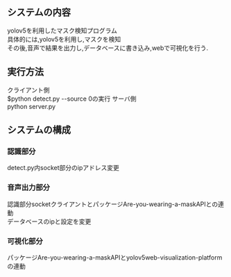 ## システムの内容
yolov5を利用したマスク検知プログラム<br>
具体的には,yolov5を利用し,マスクを検知<br>
その後,音声で結果を出力し,データベースに書き込み,webで可視化を行う.
## 実行方法
クライアント側<br>
$python detect.py --source 0の実行
サーバ側<br>
python server.py
## システムの構成
### 認識部分
detect.py内socket部分のipアドレス変更
### 音声出力部分
認識部分socketクライアントとパッケージAre-you-wearing-a-maskAPIとの連動<br>
データベースのipと設定を変更
### 可視化部分
パッケージAre-you-wearing-a-maskAPIとyolov5web-visualization-platformの連動<br>


